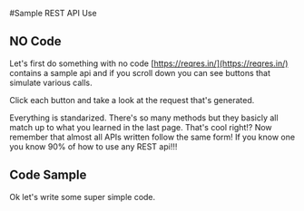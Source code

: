 #Sample REST API Use
## NO Code
Let's first do something with no code
[https://reqres.in/](https://reqres.in/) contains a sample api and if you scroll down you can see buttons that simulate various calls.

Click each button and take a look at the request that's generated.

Everything is standarized.  There's so many methods but they basicly all match up to what you learned in the last page.  That's cool right!?    Now remember that almost all APIs written follow the same form!  If you know one you know 90% of how to use any REST api!!!

## Code Sample
Ok let's write some super simple code.
